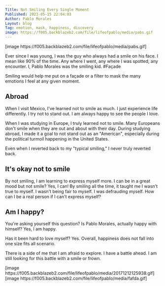 ```yaml
---
Title: Not Smiling Every Single Moment
Published: 2023-05-15 22:04:03
Author: Pablo Morales
Layout: blog
Tag: emotion, mask, happiness, discovery
image: https://f005.backblazeb2.com/file/lifeofpablo/media/pabs.gif
---
```


<div class="pabs-banner" markdown="1">
[image https://f005.backblazeb2.com/file/lifeofpablo/media/pabs.gif]
</div>

Ever since I was young, I was the guy who always had a smile on his face. I mean like 90% of the time. Any where I went, any where I was spotted, any encounter. I, Pablo Morales was the smiling kid. 
#Façade

Smiling would help me put on a façade or a filter to mask the many emotions I feel at any given moment. 

## Abroad

When I visit Mexico, I've learned not to smile as much. I just experience life differently. I try not to stand out. I am always happy to see the people I love.

When I was studying in Europe, I truly learned not to smile. Many Europeans don't smile when they are out and about with their day. During studying abroad, I made it a goal to not stand out as an "American", especially during the political turmoil happening in the United States.  

Even when I reverted back to my "typical smiling," I never truly reverted back.

## It's okay not to smile

By not smiling, I am learning to express myself more. I can be in a great mood but not smile? Yes, I can! By smiling all the time, it taught me I wasn't true to myself. I wasn't being fair to myself. I was defrauding myself. How can I be a real person if I can't express myself?

## Am I happy?
You're asking yourself this question? Is Pablo Morales, actually happy with himself? Yes, I am happy. 

Has it been hard to love myself? Yes. Overall, happiness does not fall into one size fits all scenario.  

There is a side of me that I am afraid to explore. I have a battle ahead. I am still looking for this battle with a smile or frown.

<div class="gif">
<div class="item"  markdown="1">
[image https://f005.backblazeb2.com/file/lifeofpablo/media/20171212125938.gif]
</div>

<div class="item"  markdown="1">
[image https://f005.backblazeb2.com/file/lifeofpablo/media/fafda.gif]
</div>

</div>

<style>
.gif {

display: flex;
flex-direction: row;
justify-content: space-around;
flex-wrap: wrap;



}

.gif img {
max-width: 70%;
width: 100%;
height: auto;

}



.item {
  flex: 4;
display: flex;
padding: width: 10%;


}

.pabs-banner img {
width: 100%;
height: auto;
}

@media only screen and (max-width: 600px) {
  .t-of-c {
    width: inherit;
  }
}
</style>



